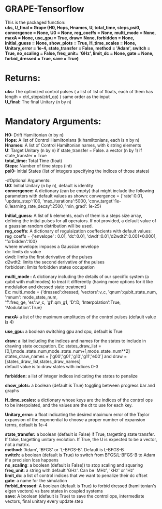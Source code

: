 # GRAPE-Tensorflow

 This is the packaged function:  
 **uks, U_final = Grape (H0, Hops, Hnames, U, total_time, steps,psi0, convergence = None, U0 = None, reg_coeffs = None, multi_mode = None, maxA = None, use_gpu = True, draw= None, forbidden = None, initial_guess = None, show_plots = True, H_time_scales = None, Unitary_error = 1e-4, state_transfer = False, method = 'Adam', switch = True, no_scaling = False, freq_unit= 'GHz', limit_dc = None, gate = None, forbid_dressed = True, save = True)**
 
# Returns:  
 **uks:** The optimized control pulses  ( a list of list of floats, each of them has length  = ctrl_steps(ctrl_op) ) same order as the input  
 **U_final:** The final Unitary (n by n)  
 
# Mandatory Arguments:  
 **H0:** Drift Hamiltonian (n by n)   
 **Hops:** A list of Control Hamiltonians  (k hamiltonians, each is n by n)  
 **Hnames:** A list of Control Hamiltonian names, with k string elements  
 **U:** Target Unitary (n by n)  if state_transfer = False. a vector (n by 1) if state_transfer = True  
 **total_time:** Total Time (float)  
 **Steps:** Number of time steps (int)  
 **psi0:** Initial States (list of integers specifying the indices of those states)  
 
 -#Optional Arguments:  
 **U0:** Initial Unitary (n by n), default is identity  
 **convergence:** A dictionary (can be empty) that might include the following parameters with default values as shown:
                convergence = {'rate':0.01, 'update_step':100, 'max_iterations':5000,
                'conv_target':1e-8,'learning_rate_decay':2500, 'min_grad': 1e-25}   
 
 **Initial_guess:** A list of k elements, each of them is a steps size array, defining the initial pulses for all operators. If not provided, a default value of a gaussian random distribution will be used.  
 **reg_coeffs:** A dictionary of regulaization coeffecients with default values: reg_coeffs = {'envelope' : 0.01, 'dc':0.01, 'dwdt':0.01,'d2wdt2':0.001*0.0001, 'forbidden':100}   
 where envelope: imposes a Gaussian envelope    
 dc: limits dc value  
 dwdt: limits the first derivative of the pulses  
 d2wdt2: limits the second derivative of the pulses  
 forbidden: limits forbidden states occupation  
   
 **multi_mode  :** A dictionary including the details of our specific system (a qubit with multimodes) to treat it differently (having more options for it like modulation and dressed state treatment)  
 Ex: multi_mode = {'dressed':dressed, 'vectors':v_c, 'qnum':qubit_state_num, 'mnum': mode_state_num,\
               'f':freq_ge, 'es':w_c, 'g1':qm_g1, 'D':D, 'Interpolation':True, 'Modulation':True}  
   
 
 **maxA:** a list of the maximum amplitudes of the control pulses (default value is 4)  
   
 **use_gpu:** a boolean switching gpu and cpu, default is True  
   
 **draw:** a list including the indices and names for the states to include in drawing state occupation. Ex: states_draw_list = [0,1,mode_state_num,mode_state_num+1,mode_state_num**2]
 states_draw_names = ['g00','g01','g10','g11','e00'] and  draw = [states_draw_list,states_draw_names]  
 default value is to draw states with indices 0-3  
 
 **forbidden:** a list of integer indices indicating the states to penalize  
 
 **show_plots:** a boolean (default is True) toggling between progress bar and graphs  
 
 **H_time_scales:** a dictionary whose keys are the indices of the control ops to be interpolated, and the values are the dt to use for each key.    
 
 **Unitary_error:** a float indicating the desired maximum error of the Taylor expansion of the exponential to choose a proper number of expansion terms, default is 1e-4  
 
 **state_transfer:** a boolean (default is False) if True, targetting state transfer. If false, targetting unitary evolution. If True, the U is expected to be a vector, not a matrix.    
 **method:** 'Adam', 'BFGS'   or 'L-BFGS-B'. Default is L-BFGS-B  
 **switch:** a boolean (default is True) to switch from BFGS/L-BFGS-B to Adam if a precision loss happens  
 **no_scaling**:  a boolean (default is False)) to stop scaling and squaring  
 **freq_unit**: a string with default 'GHz'. Can be 'MHz', 'kHz' or 'Hz'  
 **limit_dc**: a list of control indices that we want to penalize their dc offset  
 **gate**: a name for the simulation  
 **forbid_dressed**: A boolean (default is True) to forbid dressed (hamiltonian's eigen vectors) vs bare states in coupled systems  
 **save**: A boolean (default is True) to save the control ops, intermediate vectors, final unitary every update step  
 
 
 
